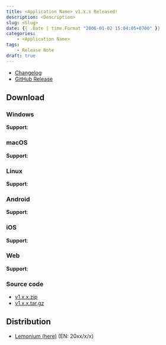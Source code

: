 ```yaml
---
title: <Application Name> v1.x.x Released!
description: <Description>
slug: <Slug>
date: {{ .Date | time.Format "2006-01-02 15:04:05+0700" }}
categories:
    - <Application Name>
tags:
    - Release Note
draft: true
---
```


<!-- How to use: https://gohugo.io/content-management/archetypes/#specify-archetype -->

<!-- Release descriptions. -->

- [Changelog]()
- [GitHub Release]()

## Download

### Windows

**Support**: <!-- Target version and environment -->

### macOS

**Support**: <!-- Target version and environment -->

### Linux

**Support**: <!-- Target version and environment -->

### Android

**Support**: <!-- Target version and environment -->

### iOS

**Support**: <!-- Target version and environment -->

### Web

**Support**: <!-- Target version and environment -->

### Source code

- [v1.x.x.zip]()
- [v1.x.x.tar.gz]()

## Distribution

- [Lemonium (here)](./) (EN: 20xx/x/x)
